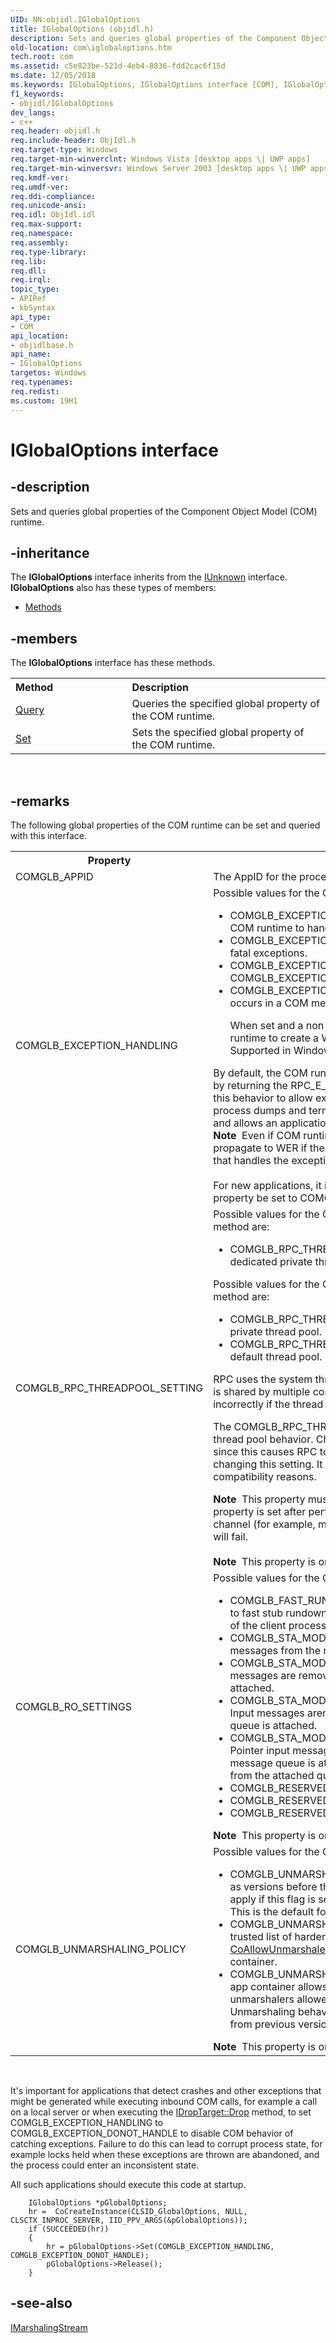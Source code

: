 ```yaml
---
UID: NN:objidl.IGlobalOptions
title: IGlobalOptions (objidl.h)
description: Sets and queries global properties of the Component Object Model (COM) runtime.
old-location: com\iglobaloptions.htm
tech.root: com
ms.assetid: c5e823be-521d-4eb4-8836-fdd2cac6f15d
ms.date: 12/05/2018
ms.keywords: IGlobalOptions, IGlobalOptions interface [COM], IGlobalOptions interface [COM],described, _com_iglobaloptions, com.iglobaloptions, objidlbase/IGlobalOptions
f1_keywords:
- objidl/IGlobalOptions
dev_langs:
- c++
req.header: objidl.h
req.include-header: ObjIdl.h
req.target-type: Windows
req.target-min-winverclnt: Windows Vista [desktop apps \| UWP apps]
req.target-min-winversvr: Windows Server 2003 [desktop apps \| UWP apps]
req.kmdf-ver: 
req.umdf-ver: 
req.ddi-compliance: 
req.unicode-ansi: 
req.idl: ObjIdl.idl
req.max-support: 
req.namespace: 
req.assembly: 
req.type-library: 
req.lib: 
req.dll: 
req.irql: 
topic_type:
- APIRef
- kbSyntax
api_type:
- COM
api_location:
- objidlbase.h
api_name:
- IGlobalOptions
targetos: Windows
req.typenames: 
req.redist: 
ms.custom: 19H1
---
```


# IGlobalOptions interface


## -description


Sets and queries global properties of the Component Object Model (COM) runtime.



## -inheritance

The <b xmlns:loc="http://microsoft.com/wdcml/l10n">IGlobalOptions</b> interface inherits from the <a href="https://docs.microsoft.com/windows/desktop/api/unknwn/nn-unknwn-iunknown">IUnknown</a> interface. <b>IGlobalOptions</b> also has these types of members:
<ul>
<li><a href="https://docs.microsoft.com/">Methods</a></li>
</ul>

## -members

The <b>IGlobalOptions</b> interface has these methods.
<table class="members" id="memberListMethods">
<tr>
<th align="left" width="37%">Method</th>
<th align="left" width="63%">Description</th>
</tr>
<tr data="declared;">
<td align="left" width="37%">
<a href="https://docs.microsoft.com/windows/desktop/api/objidl/nf-objidl-iglobaloptions-query">Query</a>
</td>
<td align="left" width="63%">
Queries the specified global property of the COM runtime.

</td>
</tr>
<tr data="declared;">
<td align="left" width="37%">
<a href="https://docs.microsoft.com/windows/desktop/api/objidl/nf-objidl-iglobaloptions-set">Set</a>
</td>
<td align="left" width="63%">
Sets the specified global property of the COM runtime.

</td>
</tr>
</table> 


## -remarks



The following global properties of the COM runtime can be set and queried with this interface.

<table>
<tr>
<th>Property</th>
<th>Values</th>
</tr>
<tr>
<td>
COMGLB_APPID

</td>
<td>
The AppID for the process.
This is the only supported property on Windows XP.

</td>
</tr>
<tr>
<td>
COMGLB_EXCEPTION_HANDLING

</td>
<td>
Possible values for the COMGLB_EXCEPTION_HANDLING property are:



<ul>
<li>COMGLB_EXCEPTION_HANDLE: This is the default behavior. This setting causes the COM runtime to handle fatal exceptions.
</li>
<li>COMGLB_EXCEPTION_DONOT_HANDLE: This causes the COM runtime not to handle fatal exceptions.</li>
<li>COMGLB_EXCEPTION_DONOT_HANDLE_FATAL: Alias for COMGLB_EXCEPTION_DONOT_HANDLE. Supported in Windows 7 and later.</li>
<li>COMGLB_EXCEPTION_DONOT_HANDLE_ANY: When set and a fatal exception occurs in a COM method, this causes the COM runtime to not handle the exception.

When set and a non-fatal exception occurs in a COM method, this causes the COM runtime to create a Windows Error Reporting (WER) dump and terminate the process.
Supported in Windows 7 and later.</li>
</ul>
By default, the COM runtime handles fatal exceptions raised during method invocations by returning the RPC_E_SERVERFAULT error code to the client. An application disables this behavior to allow exceptions to propagate to WER, which creates application process dumps and terminates the application. This prevents possible data corruption and allows an application vendor to debug the dumps.

<div class="alert"><b>Note</b>  Even if COM runtime exception handling is disabled, exceptions might not propagate to WER if there is another application-level exception handler in the process that handles the exception.</div>
<div> </div>
For new applications, it is recommended that the COMGLB_EXCEPTION_HANDLING property be set to COMGLB_EXCEPTION_DONOT_HANDLE_ANY.

</td>
</tr>
<tr>
<td>
COMGLB_RPC_THREADPOOL_SETTING  

</td>
<td>
Possible values for the COMGLB_RPC_THREADPOOL_SETTING property in the <a href="https://docs.microsoft.com/windows/desktop/api/objidl/nf-objidl-iglobaloptions-set">Set</a> method are:



<ul>
<li>COMGLB_RPC_THREADPOOL_SETTING_PRIVATE_POOL: Instructs RPC to use a dedicated private thread pool.
</li>
</ul>
Possible values for the COMGLB_RPC_THREADPOOL_SETTING property in the <a href="https://docs.microsoft.com/windows/desktop/api/objidl/nf-objidl-iglobaloptions-query">Query</a> method are:



<ul>
<li>COMGLB_RPC_THREADPOOL_SETTING_PRIVATE_POOL: RPC uses a dedicated private thread pool.
</li>
<li>COMGLB_RPC_THREADPOOL_SETTING_DEFAULT_POOL: RPC uses the system default thread pool.</li>
</ul>
RPC uses the system thread pool by default in Windows 7. Since the system thread pool is shared by multiple components in the process, COM and RPC operations may behave incorrectly if the thread pool state is corrupted by a component.

The COMGLB_RPC_THREADPOOL_SETTING property can be used to change the RPC thread pool behavior. Changing the default behavior will incur a performance penalty since this causes RPC to use an extra thread. Therefore, care should be exercised when changing this setting. It is recommended that this setting is changed only for application compatibility reasons.

<div class="alert"><b>Note</b>  This property must be set immediately after COM is initialized in the process. If this property is set after performing any operations that cause COM to initialize the RPC channel (for example, marshaling or unmarshalling object references), the <a href="https://docs.microsoft.com/windows/desktop/api/objidl/nf-objidl-iglobaloptions-set">Set</a> method will fail.</div>
<div> </div>
<b>Note</b>  This property is only supported in Windows 7 and later versions of Windows.

</td>
</tr>
<tr>
<td>
COMGLB_RO_SETTINGS

</td>
<td>
Possible values for the COMGLB_RO_SETTINGS property are:



<ul>
<li>COMGLB_FAST_RUNDOWN: Indicates that stubs in the current process are subjected to fast stub  rundown behavior, which means that stubs are run down on termination of the client process, instead of waiting for normal cleanup timeouts to expire. </li>
<li>COMGLB_STA_MODALLOOP_REMOVE_TOUCH_MESSAGES: Remove touch messages from the message queue in the STA modal loop.
</li>
<li>COMGLB_STA_MODALLOOP_SHARED_QUEUE_REMOVE_INPUT_MESSAGES: Input messages are removed in
   the STA modal loop when the thread's message queue is attached.</li>
<li>COMGLB_STA_MODALLOOP_SHARED_QUEUE_DONOT_REMOVE_INPUT_MESSAGES: Input messages aren't removed in
   the STA modal loop when the thread's message queue is attached.</li>
<li>COMGLB_STA_MODALLOOP_SHARED_QUEUE_REORDER_POINTER_MESSAGES: Pointer input messages aren't removed in the STA modal loop when the thread's message queue is attached but are temporarily masked to avoid deadlocks arising from the attached queue.
</li>
<li>COMGLB_RESERVED1: Reserved for future use.</li>
<li>COMGLB_RESERVED2: Reserved for future use.</li>
<li>COMGLB_RESERVED3: Reserved for future use.</li>
</ul>
<b>Note</b>  This property is only supported in Windows 8 and later versions of Windows.

</td>
</tr>
<tr>
<td>
COMGLB_UNMARSHALING_POLICY

</td>
<td>
Possible values for the COMGLB_UNMARSHALING_POLICY property are:



<ul>
<li>COMGLB_UNMARSHALING_POLICY_NORMAL: Unmarshaling behavior is the same as versions before than Windows 8. <b>EOAC_NO_CUSTOM_MARSHAL</b> restrictions apply if this flag is set in <a href="https://docs.microsoft.com/windows/desktop/api/combaseapi/nf-combaseapi-coinitializesecurity">CoInitializeSecurity</a>. Otherwise, there are no restrictions. This is the default for processes that aren't in the app container.</li>
<li>COMGLB_UNMARSHALING_POLICY_STRONG: Unmarshaling allows only a system-trusted list of hardened unmarshalers and unmarshalers allowed per-process by the <a href="https://docs.microsoft.com/windows/desktop/api/combaseapi/nf-combaseapi-coallowunmarshalerclsid">CoAllowUnmarshalerCLSID</a> function. This is the default for processes in the app container.</li>
<li> COMGLB_UNMARSHALING_POLICY_HYBRID: Unmarshaling data whose source is app container allows only a system-trusted list of hardened unmarshalers and unmarshalers allowed per-process by the <a href="https://docs.microsoft.com/windows/desktop/api/combaseapi/nf-combaseapi-coallowunmarshalerclsid">CoAllowUnmarshalerCLSID</a> function. Unmarshaling behavior for data with a source that's not app container is unchanged from previous versions.</li>
</ul>
<b>Note</b>  This property is only supported in Windows 8 and later versions of Windows.

</td>
</tr>
</table>
 

It's important for applications that detect crashes and other exceptions that might be generated while executing inbound COM calls, for example a call on a local server or when executing the <a href="https://docs.microsoft.com/windows/desktop/api/oleidl/nf-oleidl-idroptarget-drop">IDropTarget::Drop</a> method, to set COMGLB_EXCEPTION_HANDLING to COMGLB_EXCEPTION_DONOT_HANDLE to disable COM behavior of catching exceptions.  Failure to do this can lead to corrupt process state, for example locks held when these exceptions are thrown are abandoned, and the process could enter an inconsistent state.

All such applications should execute this code at startup.

<pre class="syntax" xml:space="preserve"><code>    IGlobalOptions *pGlobalOptions;
    hr =  CoCreateInstance(CLSID_GlobalOptions, NULL, CLSCTX_INPROC_SERVER, IID_PPV_ARGS(&amp;pGlobalOptions));
    if (SUCCEEDED(hr))
    {
        hr = pGlobalOptions-&gt;Set(COMGLB_EXCEPTION_HANDLING, COMGLB_EXCEPTION_DONOT_HANDLE);
        pGlobalOptions-&gt;Release();
    }
</code></pre>



## -see-also




<a href="https://docs.microsoft.com/windows/desktop/api/objidl/nn-objidl-imarshalingstream">IMarshalingStream</a>
 

 

